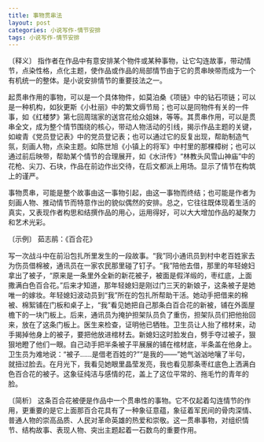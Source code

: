 ```yaml
---
title: 事物贯串法
layout: post
categories: 小说写作-情节安排
tags: 小说写作-情节安排
---
```


〔释义〕 指作者在作品中有意安排某个物件或某种事物，让它勾连故事，带动情节，点染性格，点化主题，使作品或作品的局部情节由于它的贯串映带而成为一个有机统一的整体。是小说安排情节的重要技法之一。

起贯串作用的事物，可以是一个具体物件，如莫泊桑《项链》中的钻石项链；可以是一种机构，如狄更斯《小杜丽》中的繁文缛节局；也可以是同物件有关的一件事，如《红楼梦》第七回周瑞家的送宫花给众姐妹，等等。其贯串作用，可以是贯串全文，成为整个情节围绕的核心，带动人物活动的引线，揭示作品主题的关键，如峻青《党员登记表》中的党员登记表；也可以通过它的反复出现，帮助制造气氛，刻画人物，点染主题。如陈世旭《小镇上的将军》中村里的那棵樟树；也可以通过前后映带，帮助某个情节的合理展开，如《水浒传》“林教头风雪山神庙”中的花枪、尖刀、石块，作品在前边作出交待，在后文都派上用场。显示了情节在构筑上的谨严。

事物贯串，可能是整个故事由这一事物引起，由这一事物而终结；也可能是作者为刻画人物、推动情节而特意作出的貌似偶然的安排。总之，它往往既体现着生活的真实，又表现作者构思和结撰作品的用心，运用得好，可以大大增加作品的凝聚力和艺术光彩。

〔示例〕 茹志鹃：《百合花》

写一次战斗中在前沿包扎所里发生的一段故事。“我”同小通讯员到村中老百姓家去为伤员借棉被，通讯员在一家农民那里碰了钉子。“我”陪他去借，那里的年轻媳妇拿出了被子，“原来是一条里外全新的新花被子，被面是假洋缎的，枣红底，上面撒满白色百合花。”后来才知道，那年轻媳妇是刚过门三天的新娘子，这条被子是她唯一的嫁妆。年轻媳妇波动员到“我”所在的包扎所帮助干活。她动手把借来的棉被、棉絮铺在门板和桌子上，“我”看见她把自己那条白百合花的新被，铺在外面屋檐下的一块门板上。后来，通讯员为掩护担架队员负了重伤，担架队员们把他抬回来，放在了这条门板上。医生来检查，证明他已牺牲。卫生员让人抬了棺材来，动手揭掉他身上的被子，要把他放进棺材去。新媳妇这时脸发白，劈手夺过被子，狠狠地瞪了他们一眼。自己动手把半条被子平展展的铺在棺材底，半条盖在他身上。卫生员为难地说：“被子……是借老百姓的?”“是我的——”她气汹汹地嚷了半句，就扭过脸去。在月光下，我看见她眼里晶莹发亮，我也看见那条枣红底色上洒满白色百合花的被子。这象征纯洁与感情的花，盖上了这位平常的、拖毛竹的青年的脸。

〔简析〕 这条百合花被便是作品中一个贯串性的事物。它不仅起着勾连情节的作用，更重要的是它上面那百合花具有了一种象征意蕴，象征着军民间的骨肉深情、普通人物的崇高品质、人民对革命英雄的热爱和崇敬。这一贯串事物，对组织情节、结构故事、表现人物、突出主题起着一石数鸟的重要作用。 